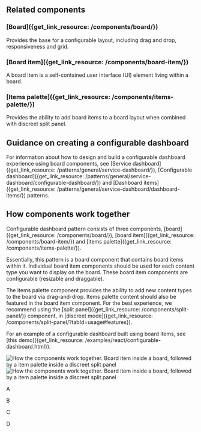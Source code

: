 ## Related components

### [Board]({get_link_resource: /components/board/})

Provides the base for a configurable layout, including drag and drop, responsiveness and grid.

### [Board item]({get_link_resource: /components/board-item/})

A board item is a self-contained user interface (UI) element living within a board.

### [Items palette]({get_link_resource: /components/items-palette/})

Provides the ability to add board items to a board layout when combined with discreet split panel.

## Guidance on creating a configurable dashboard

For information about how to design and build a configurable dashboard experience using board components, see [Service dashboard]({get_link_resource: /patterns/general/service-dashboard/}), [Configurable dashboard]({get_link_resource: /patterns/general/service-dashboard/configurable-dashboard/}) and [Dashboard items]({get_link_resource: /patterns/general/service-dashboard/dashboard-items/}) patterns.

## How components work together

Configurable dashboard pattern consists of three components, [board]({get_link_resource: /components/board/}), [board item]({get_link_resource: /components/board-item/}) and [items palette]({get_link_resource: /components/items-palette/}).

Essentially, this pattern is a board component that contains board items within it. Individual board item components should be used for each content type you want to display on the board. These board item components are configurable (resizable and draggable).

The items palette component provides the ability to add new content types to the board via drag-and-drop. Items palette content should also be featured in the board item component. For the best experience, we recommend using the [split panel]({get_link_resource: /components/split-panel/}) component, in [discreet mode]({get_link_resource: /components/split-panel/?tabId=usage#features}).

For an example of a configurable dashboard built using board items, see [this demo]({get_link_resource: /examples/react/configurable-dashboard.html}). 

![How the components work together. Board item inside a board, followed by a item palette inside a discreet split panel](/__images/yvlrib0vb3vb/5eOmNjlJ0hto5bkXSFKltD/0de01d1fdcef5291eb3c8181bbe35885/components--board-components--vr-light.png)![How the components work together. Board item inside a board, followed by a item palette inside a discreet split panel](/__images/yvlrib0vb3vb/6jrxVQzS1aIM4IMj6hhv9k/c94eecce3b1b947f7d7d89a3941212ac/components--board-components--vr-dark.png)

A

B

C

D
